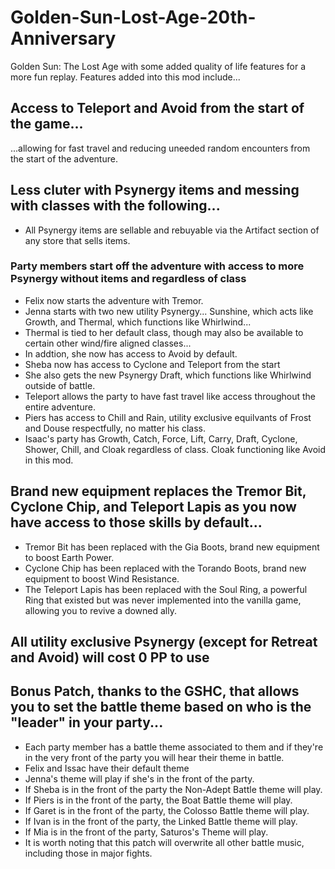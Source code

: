 # Golden-Sun-Lost-Age-20th-Anniversary
Golden Sun: The Lost Age with some added quality of life features for a more fun replay.  Features added into this mod include...
## Access to Teleport and Avoid from the start of the game...
...allowing for fast travel and reducing uneeded random encounters from the start of the adventure.
## Less cluter with Psynergy items and messing with classes with the following...
- All Psynergy items are sellable and rebuyable via the Artifact section of any store that sells items.
### Party members start off the adventure with access to more Psynergy without items and regardless of class
- Felix now starts the adventure with Tremor.
- Jenna starts with two new utility Psynergy... Sunshine, which acts like Growth, and Thermal, which functions like Whirlwind...
- Thermal is tied to her default class, though may also be available to certain other wind/fire aligned classes...
- In addtion, she now has access to Avoid by default.
- Sheba now has access to Cyclone and Teleport from the start
- She also gets the new Psynergy Draft, which functions like Whirlwind outside of battle.  
- Teleport allows the party to have fast travel like access throughout the entire adventure.
- Piers has access to Chill and Rain, utility exclusive equilvants of Frost and Douse respectfully, no matter his class.
- Isaac's party has Growth, Catch, Force, Lift, Carry, Draft, Cyclone, Shower, Chill, and Cloak regardless of class. Cloak functioning like Avoid in this mod.
## Brand new equipment replaces the Tremor Bit, Cyclone Chip, and Teleport Lapis as you now have access to those skills by default...
- Tremor Bit has been replaced with the Gia Boots, brand new equipment to boost Earth Power.
- Cyclone Chip has been replaced with the Torando Boots, brand new equipment to boost Wind Resistance.
- The Teleport Lapis has been replaced with the Soul Ring, a powerful Ring that existed but was never implemented into the vanilla game, allowing you to revive a downed ally.
## All utility exclusive Psynergy (except for Retreat and Avoid) will cost 0 PP to use
## Bonus Patch, thanks to the GSHC, that allows you to set the battle theme based on who is the "leader" in your party...
- Each party member has a battle theme associated to them and if they're in the very front of the party you will hear their theme in battle.
- Felix and Issac have their default theme
- Jenna's theme will play if she's in the front of the party.
- If Sheba is in the front of the party the Non-Adept Battle theme will play.
- If Piers is in the front of the party, the Boat Battle theme will play.
- If Garet is in the front of the party, the Colosso Battle theme will play.
- If Ivan is in the front of the party, the Linked Battle theme will play.
- If Mia is in the front of the party, Saturos's Theme will play.
- It is worth noting that this patch will overwrite all other battle music, including those in major fights.
